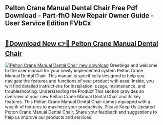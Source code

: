 ## Pelton Crane Manual Dental Chair Free Pdf Download - Part-fhO New Repair Owner Guide - User Service Edition FVbCx

# <h2><a href="http://bc79441.oget.top/?id=Pelton+Crane+Manual+Dental+Chair">🔗Download New 👉🔴 Pelton Crane Manual Dental Chair</a></h2>

[![Pelton Crane Manual Dental Chair new download](https://i.imgur.com/5g1atiW.png)](http://bc79441.oget.top/?id=Pelton+Crane+Manual+Dental+Chair)
Greetings and welcome to the user manual for your newly implemented system Pelton Crane Manual Dental Chair. This manual is specifically designed to help you navigate the features and functions of your product with ease. Inside, you will find detailed instructions for installation, usage, maintenance, and troubleshooting. Understanding the Product This section provides an overview of your new Pelton Crane Manual Dental Chair and its key features. This Pelton Crane Manual Dental Chair comes equipped with a wealth of features to maximize your productivity. Please Keep Us Updated Pelton Crane Manual Dental Chair. Share your feedback and suggestions to help us improve our products and services.
